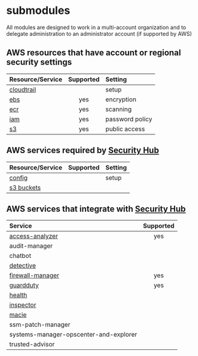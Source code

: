 # submodules

All modules are designed to work in a multi-account organization and to delegate administration to an administrator account (if supported by AWS)

## AWS resources that have account or regional security settings

| Resource/Service | Supported | Setting |
| :--------------- | :--: | :---- |
| [cloudtrail](./cloudtrail) |      | setup |
| [ebs](./baseline_ebs)      | yes  | encryption |
| [ecr](./baseline_ecr)      | yes  | scanning |
| [iam](./baseline_iam)      | yes  | password policy |
| [s3](./baseline_s3)        | yes  | public access |

## AWS services required by [Security Hub](./securityhub)

| Resource/Service | Supported | Setting |
| :--------------- | :--: | :---- |
| [config](./config)        | | setup |
| [s3 buckets](./s3_bucket) | | |

## AWS services that integrate with [Security Hub](./securityhub)

| Service           | Supported |
| :---------------- | :-------: |
| [access-analyzer](./iam_access_analyzer) | yes |
| audit-manager                           | |
| chatbot                                 | |
| [detective](./detective)                | |
| [firewall-manager](./firewall_manager)  | yes |
| [guardduty](./guardduty)                | yes |
| [health](./health)                      | |
| [inspector](./inspector)                | |
| [macie](/.macie)                        | |
| ssm-patch-manager                       | |
| systems-manager-opscenter-and-explorer  | |
| trusted-advisor                         | |
